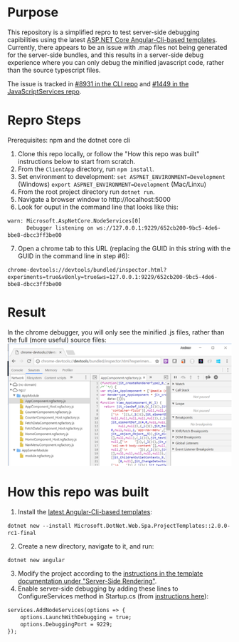 # Purpose

This repository is a simplified repro to test server-side debugging capibilities using the latest [ASP.NET Core Angular-Cli-based templates](https://docs.microsoft.com/en-us/aspnet/core/spa/index#installation). Currently, there appears to be an issue with .map files not being generated for the server-side bundles, and this results in a server-side debug experience where you can only debug the minified javascript code, rather than the source typescript files.

The issue is tracked in [#8931 in the CLI repo](https://github.com/angular/angular-cli/issues/8931) and [#1449 in the JavaScriptServices repo](https://github.com/aspnet/JavaScriptServices/issues/1449).

# Repro Steps

Prerequisites: npm and the dotnet core cli

1. Clone this repo locally, or follow the "How this repo was built" instructions below to start from scratch.
2. From the `ClientApp` directory, run `npm install`.
3. Set environment to development: `set ASPNET_ENVIRONMENT=Development` (Windows) `export ASPNET_ENVIRONMENT=Development` (Mac/Linxu)
4. From the root project directory run `dotnet run`.
5. Navigate a browser window to http://localhost:5000
6. Look for ouput in the command line that looks like this:
```
warn: Microsoft.AspNetCore.NodeServices[0]
      Debugger listening on ws://127.0.0.1:9229/652cb200-9bc5-4de6-bbe8-dbcc3ff3be00
```
7. Open a chrome tab to this URL (replacing the GUID in this string with the GUID in the command line in step #6):
```
chrome-devtools://devtools/bundled/inspector.html?experiments=true&v8only=true&ws=127.0.0.1:9229/652cb200-9bc5-4de6-bbe8-dbcc3ff3be00
```


# Result
In the chrome debugger, you will only see the minified .js files, rather than the full (more useful) source files:
![chrome debugger](https://github.com/astegmaier/dotnet-angular-cli-ssr-debug-test/raw/master/Repro.png)

# How this repo was built
1. Install the [latest Angular-Cli-based templates](https://docs.microsoft.com/en-us/aspnet/core/spa/):
```
dotnet new --install Microsoft.DotNet.Web.Spa.ProjectTemplates::2.0.0-rc1-final
```
2. Create a new directory, navigate to it, and run:
```
dotnet new angular
```
3. Modify the project according to the [instructions in the template documentation under "Server-Side Rendering"](https://docs.microsoft.com/en-us/aspnet/core/spa/angular?tabs=visual-studio#server-side-rendering).
4. Enable server-side debugging by adding these lines to ConfigureServices method in Startup.cs (from [instructions here](https://github.com/aspnet/JavaScriptServices/tree/dev/src/Microsoft.AspNetCore.SpaServices#debugging-your-javascripttypescript-code-when-it-runs-on-the-server)):

```
services.AddNodeServices(options => {
    options.LaunchWithDebugging = true;
    options.DebuggingPort = 9229;
});
```